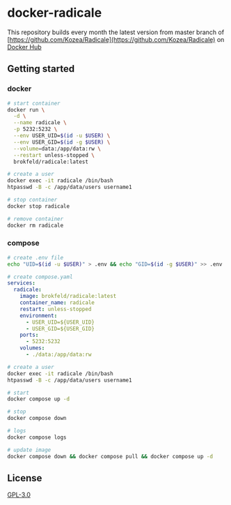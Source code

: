 # docker-radicale

This repository builds every month the latest version from master branch of
[https://github.com/Kozea/Radicale](https://github.com/Kozea/Radicale) on
[Docker Hub](https://hub.docker.com/repository/docker/brokfeld/radicale)

## Getting started

### docker

```bash
# start container
docker run \
  -d \
  --name radicale \
  -p 5232:5232 \
  --env USER_UID=$(id -u $USER) \
  --env USER_GID=$(id -g $USER) \
  --volume=data:/app/data:rw \
  --restart unless-stopped \
  brokfeld/radicale:latest

# create a user
docker exec -it radicale /bin/bash
htpasswd -B -c /app/data/users username1

# stop container
docker stop radicale 

# remove container
docker rm radicale
```

### compose

```bash
# create .env file
echo "UID=$(id -u $USER)" > .env && echo "GID=$(id -g $USER)" >> .env
```

```yaml
# create compose.yaml
services:
  radicale:
    image: brokfeld/radicale:latest
    container_name: radicale
    restart: unless-stopped
    environment:
      - USER_UID=${USER_UID}
      - USER_GID=${USER_GID}
    ports:
      - 5232:5232
    volumes:
      - ./data:/app/data:rw
```

```bash
# create a user
docker exec -it radicale /bin/bash
htpasswd -B -c /app/data/users username1
```

```bash
# start
docker compose up -d

# stop
docker compose down

# logs
docker compose logs

# update image
docker compose down && docker compose pull && docker compose up -d
```

## License

[GPL-3.0](LICENSE)
